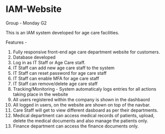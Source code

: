 # IAM-Website
Group - Monday G2

This is an IAM system developed for age care facilities.

Features - 
 1. Fully responsive front-end age care department website for customers.
 2. Database developed 
 3. Log in as IT Staff or Age Care staff.
 4. IT Staff can add new age care staff to the system
 5. IT Staff can reset password for age care staff 
 6. IT Staff can enable MFA for age care staff
 7. IT Staff can remove/delete age care staff
 8. Tracking/Monitoring - System automaticaly logs entries for all actions taking place in the website
 9. All users registered within the company is shown in the dashbaord
 10. All logged in users, on the website are shown on top of the navbar.
 11. Care Staff will get to view different dasboard as per their departments.
 12. Medical department can access medical records of patients, upload, delete the medical documents and also manage the patients only.
 13. Finance department can access the finance documents only. 
